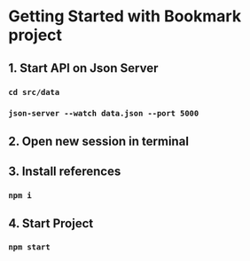 # Getting Started with Bookmark project

## 1. Start API on Json Server

### `cd src/data`

### `json-server --watch data.json --port 5000`

## 2. Open new session in terminal

## 3. Install references

### `npm i`

## 4. Start Project

### `npm start`
